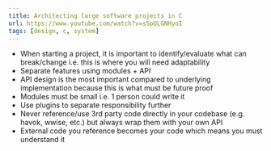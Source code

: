 ```yaml
---
title: Architecting large software projects in C
url: https://www.youtube.com/watch?v=sSpULGNHyoI
tags: [design, c, system]
---
```


- When starting a project, it is important to identify/evaluate what can break/change i.e. this is where you will need adaptability
- Separate features using modules + API
- API design is the most important compared to underlying implementation because this is what must be future proof
- Modules must be small i.e. 1 person could write it
- Use plugins to separate responsibility further
- Never reference/use 3rd party code directly in your codebase (e.g. havok, wwise, etc.) but always wrap them with your own API
- External code you reference becomes your code which means you must understand it
